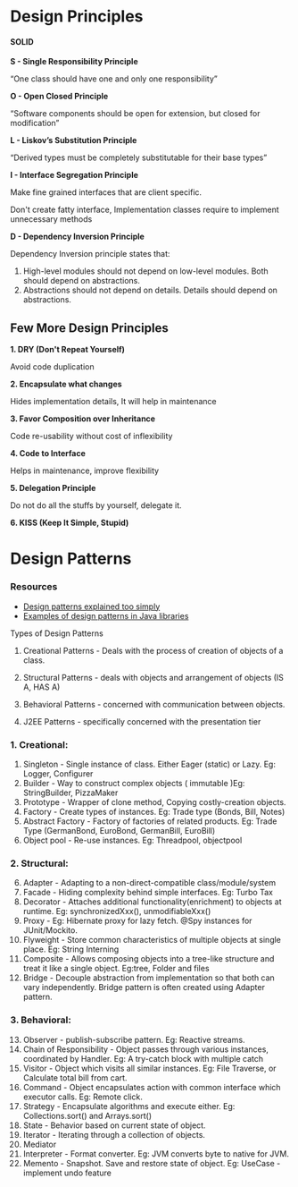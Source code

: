 # Design Principles

####    SOLID

**S - Single Responsibility Principle**
    
“One class should have one and only one responsibility”

**O - Open Closed Principle**

“Software components should be open for extension, but closed for modification”

**L - Liskov’s Substitution Principle**

“Derived types must be completely substitutable for their base types”

**I - Interface Segregation Principle**

Make fine grained interfaces that are client specific.

Don't create fatty interface, Implementation classes require to implement unnecessary methods
 
**D - Dependency Inversion Principle**

Dependency Inversion principle states that:
1.	High-level modules should not depend on low-level modules. Both should depend on abstractions.
2.	Abstractions should not depend on details. Details should depend on abstractions.

## Few More Design Principles

**1. DRY (Don't Repeat Yourself)**

Avoid code duplication

**2. Encapsulate what changes**

Hides implementation details, It will help in maintenance

**3.  Favor Composition over Inheritance**

Code re-usability without cost of inflexibility

**4. Code to Interface**

Helps in maintenance, improve flexibility

**5. Delegation Principle**

Do not do all the stuffs by yourself, delegate it.

**6. KISS (Keep It Simple, Stupid)**

# Design Patterns

### Resources

- [Design patterns explained too simply](https://github.com/kamranahmedse/design-patterns-for-humans)
- [Examples of design patterns in Java libraries](http://stackoverflow.com/questions/1673841/examples-of-gof-design-patterns-in-javas-core-libraries/2707195#2707195)


Types of Design Patterns
1. Creational Patterns - Deals with the process of creation of objects of a class.
2. Structural Patterns - deals with objects and arrangement of objects (IS A, HAS A)
3. Behavioral Patterns - concerned with communication between objects.


4. J2EE Patterns - specifically concerned with the presentation tier



### 1. Creational: 

1. Singleton - Single instance of class. Either Eager (static) or Lazy. Eg: Logger, Configurer
2. Builder - Way to construct complex objects ( immutable )Eg: StringBuilder, PizzaMaker
3. Prototype - Wrapper of clone method, Copying costly-creation objects.
4. Factory - Create types of instances. Eg: Trade type (Bonds, Bill, Notes)
5. Abstract Factory - Factory of factories of related products. Eg: Trade Type (GermanBond, EuroBond, GermanBill, EuroBill)
6. Object pool - Re-use instances. Eg: Threadpool, objectpool

### 2. Structural: 

6.	Adapter - Adapting to a non-direct-compatible class/module/system
7.	Facade - Hiding complexity behind simple interfaces. Eg: Turbo Tax
8.	Decorator -  Attaches additional functionality(enrichment) to objects at runtime. Eg: synchronizedXxx(), unmodifiableXxx()
9.	Proxy - Eg: Hibernate proxy for lazy fetch. @Spy instances for JUnit/Mockito.
10.	Flyweight - Store common characteristics of multiple objects at single place. Eg: String Interning
11.	Composite - Allows composing objects into a tree-like structure and treat it like a single object. Eg:tree, Folder and files
12.	Bridge - Decouple abstraction from implementation so that both can vary independently. Bridge pattern is often created using Adapter pattern.


### 3. Behavioral: 

13.	Observer - publish-subscribe pattern. Eg: Reactive streams.
14.	Chain of Responsibility - Object passes through various instances, coordinated by Handler. Eg: A try-catch block with multiple catch
15.	Visitor - Object which visits all similar instances. Eg: File Traverse, or Calculate total bill from cart.
16.	Command - Object encapsulates action with common interface which executor calls. Eg: Remote click.
17.	Strategy - Encapsulate algorithms and execute either. Eg: Collections.sort() and Arrays.sort()
18.	State - Behavior based on current state of object.
19.	Iterator - Iterating through a collection of objects.
20.	Mediator 
21.	Interpreter - Format converter. Eg: JVM converts byte to native for JVM.
22.	Memento - Snapshot. Save and restore state of object. Eg: UseCase - implement undo feature

